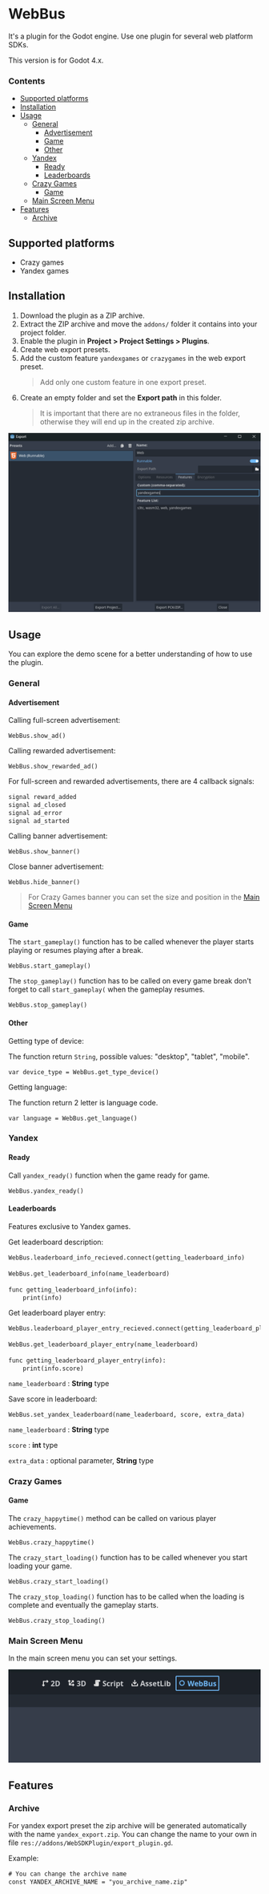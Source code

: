 # WebBus
It's a plugin for the Godot engine. Use one plugin for several web platform SDKs.

This version is for Godot 4.x.
### Contents

- [Supported platforms](#supported-platforms)
- [Installation](#installation)
- [Usage](#usage)
  - [General](#general)
	  - [Advertisement](#advertisement)
    - [Game](#game-1)
    - [Other](#other)
  - [Yandex](#yandex)
	- [Ready](#ready)
	- [Leaderboards](#leaderboards)
  - [Crazy Games](#crazy-games)
	  - [Game](#game)
  - [Main Screen Menu](#main-screen-menu)
- [Features](#features)
  - [Archive](#archive)


## Supported platforms
- Crazy games
- Yandex games

## Installation

1. Download the plugin as a ZIP archive.
2. Extract the ZIP archive and move the `addons/` folder it contains into your project folder.
3. Enable the plugin in **Project > Project Settings > Plugins**.
4. Create web export presets.
5. Add the custom feature `yandexgames` or `crazygames` in the web export preset.
   >Add only one custom feature in one export preset.
6. Create an empty folder and set the **Export path** in this folder.
   > It is important that there are no extraneous files in the folder,
   > otherwise they will end up in the created zip archive.

![img.png](img.png)

## Usage

You can explore the demo scene for a better understanding of how to use the plugin.

### General

#### Advertisement

Calling full-screen advertisement:
```gdscript
WebBus.show_ad()
```
Calling rewarded advertisement:
```gdscript
WebBus.show_rewarded_ad()
```

For full-screen and rewarded advertisements, there are 4 callback signals:
```gdscript
signal reward_added
signal ad_closed
signal ad_error
signal ad_started
```

Calling banner advertisement:
```gdscript
WebBus.show_banner()
```

Close banner advertisement:
```gdscript
WebBus.hide_banner()
```
>For Crazy Games banner you can set the size and position in the [Main Screen Menu](#main-screen-menu)

#### Game

The `start_gameplay()` function has to be called whenever the player starts playing or resumes playing after a break.

```gdscript
WebBus.start_gameplay()
```

The `stop_gameplay()` function has to be called on every game break don't forget to call `start_gameplay(` when the gameplay resumes.

```gdscript
WebBus.stop_gameplay()
```

#### Other

Getting type of device:

The function return `String`, possible values: "desktop", "tablet", "mobile".

```gdscript
var device_type = WebBus.get_type_device()
```

Getting language:

The function return 2 letter is language code.

```gdscript
var language = WebBus.get_language()
```


### Yandex

#### Ready

Call `yandex_ready()` function when the game ready for game.

```gdscript
WebBus.yandex_ready()
```


#### Leaderboards

Features exclusive to Yandex games.

Get leaderboard description:
```gdscrript
WebBus.leaderboard_info_recieved.connect(getting_leaderboard_info)

WebBus.get_leaderboard_info(name_leaderboard)

func getting_leaderboard_info(info):
	print(info)

```

Get leaderboard player entry:
```gdscrript
WebBus.leaderboard_player_entry_recieved.connect(getting_leaderboard_player_entry)

WebBus.get_leaderboard_player_entry(name_leaderboard)

func getting_leaderboard_player_entry(info):
	print(info.score)

```

`name_leaderboard` : **String** type


Save score in leaderboard:
```gdscript
WebBus.set_yandex_leaderboard(name_leaderboard, score, extra_data)
```

`name_leaderboard` : **String** type

`score` : **int** type

`extra_data` : optional parameter, **String** type

### Crazy Games
#### Game

The `crazy_happytime()` method can be called on various player achievements.

```gdscript
WebBus.crazy_happytime()
```

The `crazy_start_loading()` function has to be called whenever you start loading your game.

```gdscript
WebBus.crazy_start_loading()
```
The `crazy_stop_loading()` function has to be called when the loading is complete and eventually the gameplay starts.

```gdscript
WebBus.crazy_stop_loading()
```

### Main Screen Menu

In the main screen menu you can set your settings.

![alt text](image.png)

## Features

### Archive

For yandex export preset the zip archive will be generated automatically with the name `yandex_export.zip`. You can change the name to your own in file `res://addons/WebSDKPlugin/export_plugin.gd`.

Example:
```gdscript
# You can change the archive name
const YANDEX_ARCHIVE_NAME = "you_archive_name.zip"
```
